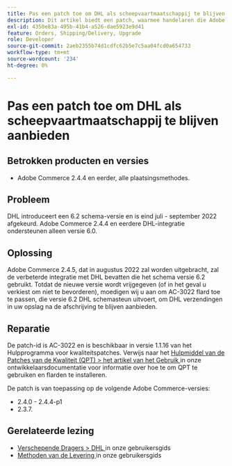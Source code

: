 ```yaml
---
title: Pas een patch toe om DHL als scheepvaartmaatschappij te blijven aanbieden
description: Dit artikel biedt een patch, waarmee handelaren die Adobe Commerce 2.4.4 en eerder gebruiken, DHL-scheepvaart kunnen blijven aanbieden nadat het DHL-schema 6.0 eind juli - september 2022 is vervangen.
exl-id: 4350e83a-495b-41b4-a526-dae5923e9d41
feature: Orders, Shipping/Delivery, Upgrade
role: Developer
source-git-commit: 2aeb2355b74d1cdfc62b5e7c5aa04fcd0a654733
workflow-type: tm+mt
source-wordcount: '234'
ht-degree: 0%

---
```


# Pas een patch toe om DHL als scheepvaartmaatschappij te blijven aanbieden


## Betrokken producten en versies

* Adobe Commerce 2.4.4 en eerder, alle plaatsingsmethodes.

## Probleem

DHL introduceert een 6.2 schema-versie en is eind juli - september 2022 afgekeurd. Adobe Commerce 2.4.4 en eerdere DHL-integratie ondersteunen alleen versie 6.0.

## Oplossing

Adobe Commerce 2.4.5, dat in augustus 2022 zal worden uitgebracht, zal de verbeterde integratie met DHL bevatten die het schema versie 6.2 gebruikt. Totdat de nieuwe versie wordt vrijgegeven (of in het geval u verkiest om niet te bevorderen), moedigen wij u aan om AC-3022 flard toe te passen, die versie 6.2 DHL schemasteun uitvoert, om DHL verzendingen in uw opslag na de afschrijving te blijven aanbieden.

## Reparatie

De patch-id is AC-3022 en is beschikbaar in versie 1.1.16 van het Hulpprogramma voor kwaliteitspatches.
Verwijs naar het [ Hulpmiddel van de Patches van de Kwaliteit (QPT) > het artikel van het Gebruik ](https://experienceleague.adobe.com/nl/docs/commerce-operations/tools/quality-patches-tool/usage) in onze ontwikkelaarsdocumentatie voor informatie over hoe te om QPT te gebruiken en flarden te installeren.

De patch is van toepassing op de volgende Adobe Commerce-versies:

* 2.4.0 - 2.4.4-p1
* 2.3.7.

## Gerelateerde lezing

* [ Verschepende Dragers > DHL ](https://experienceleague.adobe.com/nl/docs/commerce-admin/stores-sales/delivery/shipping-carriers/dhl) in onze gebruikersgids
* [ Methoden van de Levering ](https://experienceleague.adobe.com/nl/docs/commerce-admin/config/sales/delivery-methods) in onze gebruikersgids
